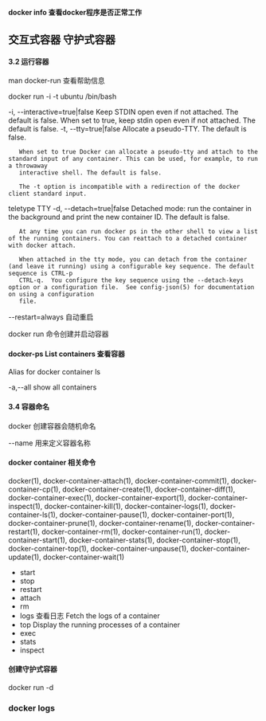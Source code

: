 
#### docker info  查看docker程序是否正常工作

## 交互式容器 守护式容器

#### 3.2 运行容器

man docker-run
查看帮助信息

docker run -i -t ubuntu /bin/bash

-i, --interactive=true|false
    Keep STDIN open even if not attached. The default is false.
    When set to true, keep stdin open even if not attached. The default is false.
 -t, --tty=true|false
       Allocate a pseudo-TTY. The default is false.

       When set to true Docker can allocate a pseudo-tty and attach to the standard input of any container. This can be used, for example, to run a throwaway
       interactive shell. The default is false.

       The -t option is incompatible with a redirection of the docker client standard input.

teletype TTY
 -d, --detach=true|false
          Detached mode: run the container in the background and print the new container ID. The default is false.

       At any time you can run docker ps in the other shell to view a list of the running containers. You can reattach to a detached container with docker attach.

       When attached in the tty mode, you can detach from the container (and leave it running) using a configurable key sequence. The default sequence is CTRL-p
       CTRL-q.  You configure the key sequence using the --detach-keys option or a configuration file.  See config-json(5) for documentation on using a configuration
       file.
--restart=always 自动重启


docker run 命令创建并启动容器

#### docker-ps List containers 查看容器

Alias for docker container ls

-a,--all
    show all containers

#### 3.4 容器命名

docker 创建容器会随机命名

--name 用来定义容器名称

#### docker container 相关命令

 docker(1), docker-container-attach(1), docker-container-commit(1), docker-container-cp(1), docker-container-create(1), docker-container-diff(1),
       docker-container-exec(1), docker-container-export(1), docker-container-inspect(1), docker-container-kill(1), docker-container-logs(1), docker-container-ls(1),
       docker-container-pause(1), docker-container-port(1), docker-container-prune(1), docker-container-rename(1), docker-container-restart(1),
       docker-container-rm(1), docker-container-run(1), docker-container-start(1), docker-container-stats(1), docker-container-stop(1), docker-container-top(1),
       docker-container-unpause(1), docker-container-update(1), docker-container-wait(1)

* start
* stop
* restart
* attach
* rm
* logs 查看日志 Fetch the logs of a container
* top  Display the running processes of a container
* exec
* stats
* inspect

#### 创建守护式容器  

docker run -d

### docker logs
